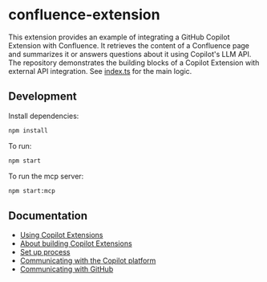 # confluence-extension

This extension provides an example of integrating a GitHub Copilot Extension with Confluence. It retrieves the content of a Confluence page and summarizes it or answers questions about it using Copilot's LLM API. The repository demonstrates the building blocks of a Copilot Extension with external API integration. See [index.ts](/index.ts) for the main logic.

## Development

Install dependencies:

```bash
npm install
```

To run:

```bash
npm start
```

To run the mcp server:

```bash
npm start:mcp
```

## Documentation
- [Using Copilot Extensions](https://docs.github.com/en/copilot/using-github-copilot/using-extensions-to-integrate-external-tools-with-copilot-chat)
- [About building Copilot Extensions](https://docs.github.com/en/copilot/building-copilot-extensions/about-building-copilot-extensions)
- [Set up process](https://docs.github.com/en/copilot/building-copilot-extensions/setting-up-copilot-extensions)
- [Communicating with the Copilot platform](https://docs.github.com/en/copilot/building-copilot-extensions/building-a-copilot-agent-for-your-copilot-extension/configuring-your-copilot-agent-to-communicate-with-the-copilot-platform)
- [Communicating with GitHub](https://docs.github.com/en/copilot/building-copilot-extensions/building-a-copilot-agent-for-your-copilot-extension/configuring-your-copilot-agent-to-communicate-with-github)
